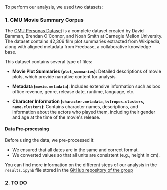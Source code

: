 To perform our analysis, we used two datasets:

### 1. CMU Movie Summary Corpus

The [CMU Personas Dataset](http://www.cs.cmu.edu/~ark/personas/) is a complete dataset created by David Bamman, Brendan O'Connor, and Noah Smith at Carnegie Mellon University. The dataset contains 42,306 film plot summaries extracted from Wikipedia, along with aligned metadata from Freebase, a collaborative knowledge base.

This dataset contains several type of files:

- **Movie Plot Summaries (`plot_summaries`)**: Detailed descriptions of movie plots, which provide narrative content for analysis.

- **Metadata (`movie.metadata`)**: Includes extensive information such as box office revenue, genre, release date, runtime, language, etc.

- **Character Information (`character.metadata`, `tvtropes.clusters`, `name.clusters`)**: Contains character names, descriptions, and information about the actors who played them, including their gender and age at the time of the movie's release.

#### Data Pre-processing

Before using the data, we pre-processed it:
- We ensured that all dates are in the same and correct format.
- We converted values so that all units are consistent (e.g., height in cm).

You can find more information on the different steps of our analysis in the `results.ipynb` file stored in the [GitHub repository of the group](https://github.com/epfl-ada/ada-2024-project-data_brigada)



### 2. TO DO